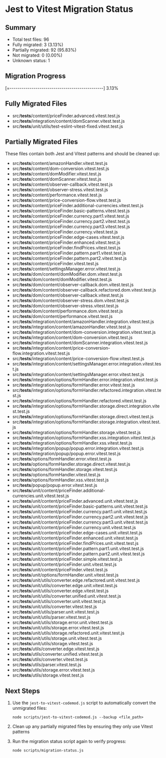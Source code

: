 # Jest to Vitest Migration Status

## Summary

- Total test files: 96
- Fully migrated: 3 (3.13%)
- Partially migrated: 92 (95.83%)
- Not migrated: 0 (0.00%)
- Unknown status: 1

## Migration Progress

[=-----------------------------------------------] 3.13%

## Fully Migrated Files

- src/**tests**/content/priceFinder.advanced.vitest.test.js
- src/**tests**/integration/content/domScanner.vitest.test.js
- src/**tests**/unit/utils/test-eslint-vitest-fixed.vitest.test.js

## Partially Migrated Files

These files contain both Jest and Vitest patterns and should be cleaned up:

- src/**tests**/content/amazonHandler.vitest.test.js
- src/**tests**/content/dom-conversion.vitest.test.js
- src/**tests**/content/domModifier.vitest.test.js
- src/**tests**/content/domScanner.vitest.test.js
- src/**tests**/content/observer-callback.vitest.test.js
- src/**tests**/content/observer-stress.vitest.test.js
- src/**tests**/content/performance.vitest.test.js
- src/**tests**/content/price-conversion-flow.vitest.test.js
- src/**tests**/content/priceFinder.additional-currencies.vitest.test.js
- src/**tests**/content/priceFinder.basic-patterns.vitest.test.js
- src/**tests**/content/priceFinder.currency.part1.vitest.test.js
- src/**tests**/content/priceFinder.currency.part2.vitest.test.js
- src/**tests**/content/priceFinder.currency.part3.vitest.test.js
- src/**tests**/content/priceFinder.currency.vitest.test.js
- src/**tests**/content/priceFinder.edge-cases.vitest.test.js
- src/**tests**/content/priceFinder.enhanced.vitest.test.js
- src/**tests**/content/priceFinder.findPrices.vitest.test.js
- src/**tests**/content/priceFinder.pattern.part1.vitest.test.js
- src/**tests**/content/priceFinder.pattern.part2.vitest.test.js
- src/**tests**/content/priceFinder.vitest.test.js
- src/**tests**/content/settingsManager.error.vitest.test.js
- src/**tests**/dom/content/domModifier.dom.vitest.test.js
- src/**tests**/dom/content/domModifier.vitest.test.js
- src/**tests**/dom/content/observer-callback.dom.vitest.test.js
- src/**tests**/dom/content/observer-callback.refactored.dom.vitest.test.js
- src/**tests**/dom/content/observer-callback.vitest.test.js
- src/**tests**/dom/content/observer-stress.dom.vitest.test.js
- src/**tests**/dom/content/observer-stress.vitest.test.js
- src/**tests**/dom/content/performance.dom.vitest.test.js
- src/**tests**/dom/content/performance.vitest.test.js
- src/**tests**/integration/content/amazonHandler.integration.vitest.test.js
- src/**tests**/integration/content/amazonHandler.vitest.test.js
- src/**tests**/integration/content/dom-conversion.integration.vitest.test.js
- src/**tests**/integration/content/dom-conversion.vitest.test.js
- src/**tests**/integration/content/domScanner.integration.vitest.test.js
- src/**tests**/integration/content/price-conversion-flow.integration.vitest.test.js
- src/**tests**/integration/content/price-conversion-flow.vitest.test.js
- src/**tests**/integration/content/settingsManager.error.integration.vitest.test.js
- src/**tests**/integration/content/settingsManager.error.vitest.test.js
- src/**tests**/integration/options/formHandler.error.integration.vitest.test.js
- src/**tests**/integration/options/formHandler.error.vitest.test.js
- src/**tests**/integration/options/formHandler.refactored.integration.vitest.test.js
- src/**tests**/integration/options/formHandler.refactored.vitest.test.js
- src/**tests**/integration/options/formHandler.storage.direct.integration.vitest.test.js
- src/**tests**/integration/options/formHandler.storage.direct.vitest.test.js
- src/**tests**/integration/options/formHandler.storage.integration.vitest.test.js
- src/**tests**/integration/options/formHandler.storage.vitest.test.js
- src/**tests**/integration/options/formHandler.xss.integration.vitest.test.js
- src/**tests**/integration/options/formHandler.xss.vitest.test.js
- src/**tests**/integration/popup/popup.error.integration.vitest.test.js
- src/**tests**/integration/popup/popup.error.vitest.test.js
- src/**tests**/options/formHandler.error.vitest.test.js
- src/**tests**/options/formHandler.storage.direct.vitest.test.js
- src/**tests**/options/formHandler.storage.vitest.test.js
- src/**tests**/options/formHandler.vitest.test.js
- src/**tests**/options/formHandler.xss.vitest.test.js
- src/**tests**/popup/popup.error.vitest.test.js
- src/**tests**/unit/content/priceFinder.additional-currencies.unit.vitest.test.js
- src/**tests**/unit/content/priceFinder.advanced.unit.vitest.test.js
- src/**tests**/unit/content/priceFinder.basic-patterns.unit.vitest.test.js
- src/**tests**/unit/content/priceFinder.currency.part1.unit.vitest.test.js
- src/**tests**/unit/content/priceFinder.currency.part2.unit.vitest.test.js
- src/**tests**/unit/content/priceFinder.currency.part3.unit.vitest.test.js
- src/**tests**/unit/content/priceFinder.currency.unit.vitest.test.js
- src/**tests**/unit/content/priceFinder.edge-cases.unit.vitest.test.js
- src/**tests**/unit/content/priceFinder.enhanced.unit.vitest.test.js
- src/**tests**/unit/content/priceFinder.findPrices.unit.vitest.test.js
- src/**tests**/unit/content/priceFinder.pattern.part1.unit.vitest.test.js
- src/**tests**/unit/content/priceFinder.pattern.part2.unit.vitest.test.js
- src/**tests**/unit/content/priceFinder.simple.vitest.test.js
- src/**tests**/unit/content/priceFinder.unit.vitest.test.js
- src/**tests**/unit/content/priceFinder.vitest.test.js
- src/**tests**/unit/options/formHandler.unit.vitest.test.js
- src/**tests**/unit/utils/converter.edge.refactored.unit.vitest.test.js
- src/**tests**/unit/utils/converter.edge.unit.vitest.test.js
- src/**tests**/unit/utils/converter.edge.vitest.test.js
- src/**tests**/unit/utils/converter.unified.unit.vitest.test.js
- src/**tests**/unit/utils/converter.unit.vitest.test.js
- src/**tests**/unit/utils/converter.vitest.test.js
- src/**tests**/unit/utils/parser.unit.vitest.test.js
- src/**tests**/unit/utils/parser.vitest.test.js
- src/**tests**/unit/utils/storage.error.unit.vitest.test.js
- src/**tests**/unit/utils/storage.error.vitest.test.js
- src/**tests**/unit/utils/storage.refactored.unit.vitest.test.js
- src/**tests**/unit/utils/storage.unit.vitest.test.js
- src/**tests**/unit/utils/storage.vitest.test.js
- src/**tests**/utils/converter.edge.vitest.test.js
- src/**tests**/utils/converter.unified.vitest.test.js
- src/**tests**/utils/converter.vitest.test.js
- src/**tests**/utils/parser.vitest.test.js
- src/**tests**/utils/storage.error.vitest.test.js
- src/**tests**/utils/storage.vitest.test.js

## Next Steps

1. Use the `jest-to-vitest-codemod.js` script to automatically convert the unmigrated files:

   ```
   node scripts/jest-to-vitest-codemod.js --backup <file_path>
   ```

2. Clean up any partially migrated files by ensuring they only use Vitest patterns

3. Run the migration status script again to verify progress:
   ```
   node scripts/migration-status.js
   ```
